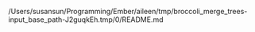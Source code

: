 /Users/susansun/Programming/Ember/aileen/tmp/broccoli_merge_trees-input_base_path-J2guqkEh.tmp/0/README.md